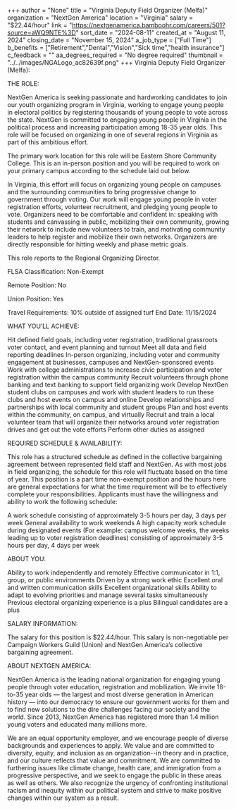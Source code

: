 +++
author = "None"
title = "Virginia Deputy Field Organizer (Melfa)"
organization = "NextGen America"
location = "Virginia"
salary = "$22.44/hour"
link = "https://nextgenamerica.bamboohr.com/careers/501?source=aWQ9NTE%3D"
sort_date = "2024-08-11"
created_at = "August 11, 2024"
closing_date = "November 15, 2024"
a_job_type = ["Full Time"]
b_benefits = ["Retirement","Dental","Vision","Sick time","health insurance"]
c_feedback = ""
aa_degrees_required = "No degree required"
thumbnail = "../../images/NGALogo_ac82639f.png"
+++
Virginia Deputy Field Organizer (Melfa):



THE ROLE: 

NextGen America is seeking passionate and hardworking candidates to join our youth organizing program in Virginia, working to engage young people in electoral politics by registering thousands of young people to vote across the state. NextGen is committed to engaging young people in Virginia in the political process and increasing participation among 18-35 year olds. This role will be focused on organizing in one of several regions in Virginia as part of this ambitious effort. 


The primary work location for this role will be Eastern Shore Community College. This is an in-person position and you will be required to work on your primary campus according to the schedule laid out below. 


In Virginia, this effort will focus on organizing young people on campuses and the surrounding communities to bring progressive change to government through voting. Our work will engage young people in voter registration efforts, volunteer recruitment, and pledging young people to vote. Organizers need to be comfortable and confident in: speaking with students and canvassing in public, mobilizing their own community, growing their network to include new volunteers to train, and motivating community leaders to help register and mobilize their own networks. Organizers are directly responsible for hitting weekly and phase metric goals.


This role reports to the Regional Organizing Director. 


FLSA Classification: Non-Exempt

Remote Position: No

Union Position: Yes

Travel Requirements: 10% outside of assigned turf
End Date: 11/15/2024



WHAT YOU’LL ACHIEVE:

Hit defined field goals, including voter registration, traditional grassroots voter contact, and event planning and turnout
Meet all data and field reporting deadlines
In-person organizing, including voter and community engagement at businesses, campuses and NextGen-sponsored events
Work with college administrations to increase civic participation and voter registration within the campus community
Recruit volunteers through phone banking and text banking to support field organizing work
Develop NextGen student clubs on campuses and work with student leaders to run these clubs and host events on campus and online
Develop relationships and partnerships with local community and student groups
Plan and host events within the community, on campus, and virtually
Recruit and train a local volunteer team that will organize their networks around voter registration drives and get out the vote efforts
Perform other duties as assigned


REQUIRED SCHEDULE & AVAILABILITY:

This role has a structured schedule as defined in the collective bargaining agreement between represented field staff and NextGen. As with most jobs in field organizing, the schedule for this role will fluctuate based on the time of year. This position is a part time non-exempt position and the hours here are general expectations for what the time requirement will be to effectively complete your responsibilities. Applicants must have the willingness and ability to work the following schedule:

A work schedule consisting of approximately 3-5 hours per day, 3 days per week
General availability to work weekends
A high capacity work schedule during designated events (For example: campus welcome weeks, the weeks leading up to voter registration deadlines) consisting of approximately 3-5 hours per day, 4 days per week



ABOUT YOU:

Ability to work independently and remotely
Effective communicator in 1:1, group, or public environments
Driven by a strong work ethic
Excellent oral and written communication skills
Excellent organizational skills
Ability to adapt to evolving priorities and manage several tasks simultaneously
Previous electoral organizing experience is a plus
Bilingual candidates are a plus 


SALARY INFORMATION:

The salary for this position is $22.44/hour. This salary is non-negotiable per Campaign Workers Guild (Union) and NextGen America’s collective bargaining agreement. 




ABOUT NEXTGEN AMERICA:

NextGen America is the leading national organization for engaging young people through voter education, registration and mobilization. We invite 18-to-35 year olds — the largest and most diverse generation in American history — into our democracy to ensure our government works for them and to find new solutions to the dire challenges facing our society and the world. Since 2013, NextGen America has registered more than 1.4 million young voters and educated many millions more.



We are an equal opportunity employer, and we encourage people of diverse backgrounds and experiences to apply.  We value and are committed to diversity, equity, and inclusion as an organization--in theory and in practice, and our culture reflects that value and commitment.  We are committed to furthering issues like climate change, health care, and immigration from a progressive perspective, and we seek to engage the public in these areas as well as others. We also recognize the urgency of confronting institutional racism and inequity within our political system and strive to make positive changes within our system as a result.